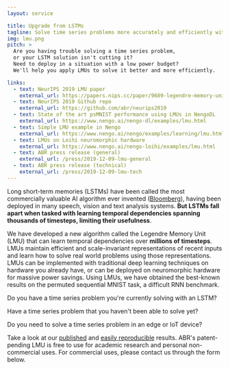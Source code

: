 ```yaml
---
layout: service

title: Upgrade from LSTMs
tagline: Solve time series problems more accurately and efficiently with LMUs
img: lmu.png
pitch: >
  Are you having trouble solving a time series problem,
  or your LSTM solution isn't cutting it?
  Need to deploy in a situation with a low power budget?
  We'll help you apply LMUs to solve it better and more efficiently.

links:
  - text: NeurIPS 2019 LMU paper
    external_url: https://papers.nips.cc/paper/9689-legendre-memory-units-continuous-time-representation-in-recurrent-neural-networks.pdf
  - text: NeurIPS 2019 Github repo
    external_url: https://github.com/abr/neurips2019
  - text: State of the art psMNIST performance using LMUs in NengoDL
    external_url: https://www.nengo.ai/nengo-dl/examples/lmu.html
  - text: Simple LMU example in Nengo
    external_url: https://www.nengo.ai/nengo/examples/learning/lmu.html
  - text: LMUs on Loihi neuromorphic hardware
    external_url: https://www.nengo.ai/nengo-loihi/examples/lmu.html
  - text: ABR press release (general)
    external_url: /press/2019-12-09-lmu-general
  - text: ABR press release (technical)
    external_url: /press/2019-12-09-lmu-tech
---
```


Long short-term memories (LSTMs) have been called the most commercially
valuable AI algorithm ever invented
([Bloomberg](https://www.bloomberg.com/news/features/2018-05-15/google-amazon-and-facebook-owe-j-rgen-schmidhuber-a-fortune)),
having been deployed in many speech, vision and text analysis systems.
**But LSTMs fall apart when tasked with learning temporal dependencies
spanning thousands of timesteps, limiting their usefulness**.

We have developed a new algorithm called the Legendre Memory Unit (LMU)
that can learn temporal dependencies over **millions of timesteps**.
LMUs maintain efficient and scale-invariant representations
of recent inputs and learn how to solve real world problems
using those representations.
LMUs can be implemented with traditional deep learning techniques
on hardware you already have,
or can be deployed on neuromorphic hardware
for massive power savings.
Using LMUs, we have obtained the best-known results on the
permuted sequential MNIST task, a difficult RNN benchmark.

Do you have a time series problem you're currently solving with an LSTM?

Have a time series problem that you haven't been able to solve yet?

Do you need to solve a time series problem in an edge or IoT device?

Take a look at our
[published](https://papers.nips.cc/paper/9689-legendre-memory-units-continuous-time-representation-in-recurrent-neural-networks.pdf)
and [easily reproducible](https://github.com/abr/neurips2019)
results.
ABR's patent-pending LMU is free to use for
academic research and personal non-commercial uses.
For commercial uses, please contact us through the form below.
